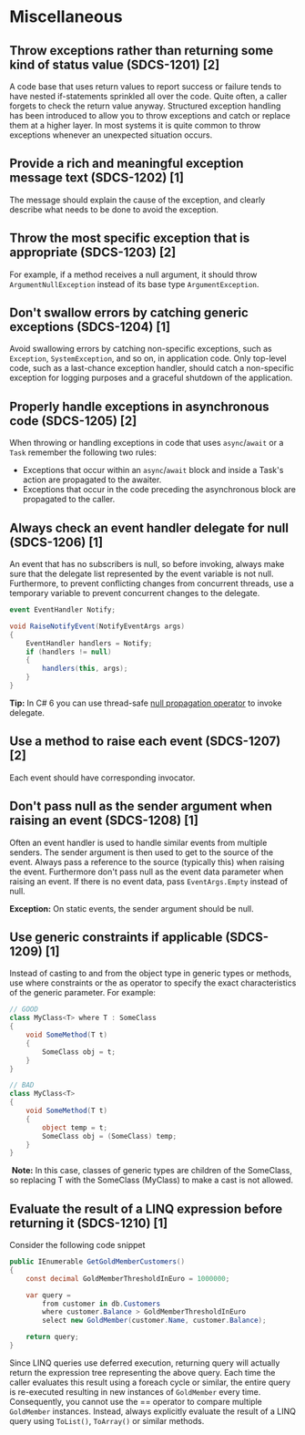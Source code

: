 # Miscellaneous
## Throw exceptions rather than returning some kind of status value (SDCS-1201) [2]
A code base that uses return values to report success or failure tends to have nested if-statements sprinkled all over the code. Quite often, a caller forgets to check the return value anyway. Structured exception handling has been introduced to allow you to throw exceptions and catch or replace them at a higher layer. In most systems it is quite common to throw exceptions whenever an unexpected situation occurs.

## Provide a rich and meaningful exception message text (SDCS-1202) [1]
The message should explain the cause of the exception, and clearly describe what needs to be done to avoid the exception.

## Throw the most specific exception that is appropriate (SDCS-1203) [2]
For example, if a method receives a null argument, it should throw `ArgumentNullException` instead of its base type `ArgumentException`.

## Don't swallow errors by catching generic exceptions (SDCS-1204) [1]
Avoid swallowing errors by catching non-specific exceptions, such as `Exception`, `SystemException`, and so on, in application code. Only top-level code, such as a last-chance exception handler, should catch a non-specific exception for logging purposes and a graceful shutdown of the application.

## Properly handle exceptions in asynchronous code (SDCS-1205) [2]
When throwing or handling exceptions in code that uses `async`/`await` or a `Task` remember the following two rules:
* Exceptions that occur within an `async`/`await` block and inside a Task's action are propagated to the awaiter.
* Exceptions that occur in the code preceding the asynchronous block are propagated to the caller.

## Always check an event handler delegate for null (SDCS-1206) [1]
An event that has no subscribers is null, so before invoking, always make sure that the delegate list represented by the event variable is not null. Furthermore, to prevent conflicting changes from concurrent threads, use a temporary variable to prevent concurrent changes to the delegate.

```csharp
event EventHandler Notify;

void RaiseNotifyEvent(NotifyEventArgs args)
{
    EventHandler handlers = Notify;
    if (handlers != null)
    {
        handlers(this, args);
    }
}
```
**Tip:** In C# 6 you can use thread-safe [null propagation operator](https://msdn.microsoft.com/en-us/library/dn986595.aspx?f=255&MSPPError=-2147217396) to invoke delegate.

## Use a method to raise each event (SDCS-1207) [2]
Each event should have corresponding invocator.

## Don't pass null as the sender argument when raising an event (SDCS-1208) [1]
Often an event handler is used to handle similar events from multiple senders. The sender argument is then used to get to the source of the event. Always pass a reference to the source (typically this) when raising the event. Furthermore don't pass null as the event data parameter when raising an event. If there is no event data, pass `EventArgs.Empty` instead of null.

**Exception:** On static events, the sender argument should be null.

## Use generic constraints if applicable (SDCS-1209) [1]
Instead of casting to and from the object type in generic types or methods, use where constraints or the as operator to specify the exact characteristics of the generic parameter. For example:
```csharp
// GOOD
class MyClass<T> where T : SomeClass
{
    void SomeMethod(T t)
    {
        SomeClass obj = t;
    }
}
```
```csharp
// BAD
class MyClass<T>
{
    void SomeMethod(T t)
    {
        object temp = t;
        SomeClass obj = (SomeClass) temp;
    }
}
```
 **Note:** In this case, classes of generic types are children of the SomeClass, so replacing T with the SomeClass (MyClass<SomeClass>) to make a cast is not allowed.

## Evaluate the result of a LINQ expression before returning it (SDCS-1210) [1]
Consider the following code snippet
```csharp
public IEnumerable GetGoldMemberCustomers()
{
    const decimal GoldMemberThresholdInEuro = 1000000;

    var query =
        from customer in db.Customers
        where customer.Balance > GoldMemberThresholdInEuro
        select new GoldMember(customer.Name, customer.Balance);

    return query;
}
```
Since LINQ queries use deferred execution, returning query will actually return the expression tree representing the above query. Each time the caller evaluates this result using a foreach cycle or similar, the entire query is re-executed resulting in new instances of `GoldMember` every time. Consequently, you cannot use the == operator to compare multiple `GoldMember` instances. Instead, always explicitly evaluate the result of a LINQ query using `ToList()`, `ToArray()` or similar methods.
